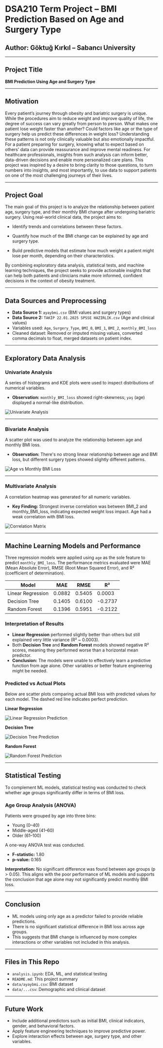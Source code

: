 # DSA210 Term Project – BMI Prediction Based on Age and Surgery Type

## Author: Göktuğ Kırkıl – Sabancı University

---

## Project Title

**BMI Prediction Using Age and Surgery Type**

---

## Motivation

Every patient’s journey through obesity and bariatric surgery is unique. While the procedures aim to reduce weight and improve quality of life, the degree of success can vary greatly from person to person. What makes one patient lose weight faster than another? Could factors like age or the type of surgery help us predict these differences in weight loss?
Understanding these patterns is not only clinically valuable but also emotionally impactful. For a patient preparing for surgery, knowing what to expect based on others' data can provide reassurance and improve mental readiness. For healthcare professionals, insights from such analysis can inform better, data-driven decisions and enable more personalized care plans. This project was inspired by a desire to bring clarity to those questions, to turn numbers into insights, and most importantly, to use data to support patients on one of the most challenging journeys of their lives.

---

## Project Goal

The main goal of this project is to analyze the relationship between patient age, surgery type, and their monthly BMI change after undergoing bariatric surgery. Using real-world clinical data, the project aims to:

* Identify trends and correlations between these factors.

* Quantify how much of the BMI change can be explained by age and surgery type.

* Build predictive models that estimate how much weight a patient might lose per month, depending on their characteristics.

By combining exploratory data analysis, statistical tests, and machine learning techniques, the project seeks to provide actionable insights that can help both patients and clinicians make more informed, confident decisions in the context of obesity treatment.

---

## Data Sources and Preprocessing

* **Data Source 1:** `ayaybmi.csv` (BMI values and surgery types)
* **Data Source 2:** `TAKİP 22.01.2025 SPSSE HAZIRLIK.csv` (Age and clinical values)
* Variables used: `Age`, `Surgery_Type`, `BMI_0`, `BMI_1`, `BMI_2`, `monthly_BMI_loss`
* Cleaned dataset: Removed or imputed missing values, converted comma decimals to float, merged datasets on patient index.

---

## Exploratory Data Analysis

### Univariate Analysis

A series of histograms and KDE plots were used to inspect distributions of numerical variables.

* **Observation:** `monthly_BMI_loss` showed right-skewness; `yaş` (age) displayed a normal-like distribution.

![Univariate Analysis](Distributions.png)

---

### Bivariate Analysis

A scatter plot was used to analyze the relationship between age and monthly BMI loss.

* **Observation:** There's no strong linear relationship between age and BMI loss, but different surgery types showed slightly different patterns.

![Age vs Monthly BMI Loss](Age_vs_BMI.png)

---

### Multivariate Analysis

A correlation heatmap was generated for all numeric variables.

* **Key Finding:** Strongest inverse correlation was between BMI\_2 and monthly\_BMI\_loss, indicating expected weight loss impact. Age had a weak correlation with BMI loss.

![Correlation Matrix](Correlation_Matrix.png)

---

## Machine Learning Models and Performance

Three regression models were applied using `age` as the sole feature to predict `monthly_BMI_loss`. The performance metrics evaluated were MAE (Mean Absolute Error), RMSE (Root Mean Squared Error), and R² (coefficient of determination).

| Model             | MAE    | RMSE   | R²      |
| ----------------- | ------ | ------ | ------- |
| Linear Regression | 0.0882 | 0.5405 | 0.0003  |
| Decision Tree     | 0.1405 | 0.6100 | -0.2737 |
| Random Forest     | 0.1396 | 0.5951 | -0.2122 |

### Interpretation of Results

* **Linear Regression** performed slightly better than others but still explained very little variance (R² \~ 0.0003).
* Both **Decision Tree** and **Random Forest** models showed negative R² scores, meaning they performed worse than a horizontal mean predictor.
* **Conclusion:** The models were unable to effectively learn a predictive function from age alone. Other variables or better feature engineering might be needed.

### Predicted vs Actual Plots

Below are scatter plots comparing actual BMI loss with predicted values for each model. The dashed red line indicates perfect prediction.

**Linear Regression**

![Linear Regression Prediction](Linear_Regression%20.png)

**Decision Tree**

![Decision Tree Prediction](Decision_Tree.png)

**Random Forest**

![Random Forest Prediction](Random_Forest.png)

---

## Statistical Testing

To complement ML models, statistical testing was conducted to check whether age groups significantly differ in terms of BMI loss.

### Age Group Analysis (ANOVA)

Patients were grouped by age into three bins:

* Young (0–40)
* Middle-aged (41–60)
* Older (61–100)

A one-way ANOVA test was conducted.

* **F-statistic:** 1.80
* **p-value:** 0.165

**Interpretation:** No significant difference was found between age groups (p > 0.05). This aligns with the poor performance of ML models and supports the conclusion that age alone may not significantly predict monthly BMI loss.

---

## Conclusion

* ML models using only age as a predictor failed to provide reliable predictions.
* There is no significant statistical difference in BMI loss across age groups.
* This suggests that BMI change is influenced by more complex interactions or other variables not included in this analysis.

---

## Files in This Repo

* `analysis.ipynb`: EDA, ML, and statistical testing
* `README.md`: This project summary
* `data/ayaybmi.csv`: BMI dataset
* `data/...csv`: Demographic and clinical dataset

---

## Future Work

* Include additional predictors such as initial BMI, clinical indicators, gender, and behavioral factors.
* Apply feature engineering techniques to improve predictive power.
* Explore interaction effects between age, surgery type, and other variables.


  
  
